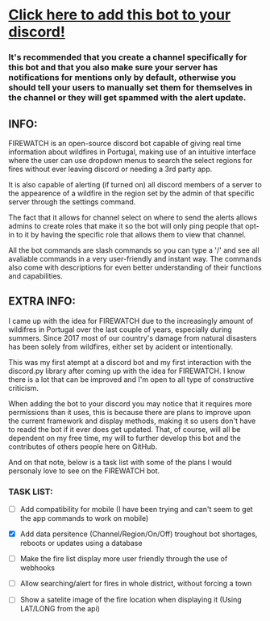 # [Click here to add this bot to your discord!](https://discord.com/api/oauth2/authorize?client_id=999712607227359274&permissions=140123827264&scope=bot%20applications.commands)

### It's recommended that you create a channel specifically for this bot and that you also make sure your server has notifications for mentions only by default, otherwise you should tell your users to manually set them for themselves in the channel or they will get spammed with the alert update. 
## INFO:

FIREWATCH is an open-source discord bot capable of giving real time information about wildfires in Portugal, making use of an intuitive interface where the user can use dropdown menus to search the select regions for fires without ever leaving discord or needing a 3rd party app.

It is also capable of alerting (if turned on) all discord members of a server to the appearence of a wildfire in the region set by the admin of that specific server through the settings command.

The fact that it allows for channel select on where to send the alerts allows admins to create roles that make it so the bot will only ping people that opt-in to it by having the specific role that allows them to view that channel.

All the bot commands are slash commands so you can type a '/' and see all avaliable commands in a very user-friendly and instant way. The commands also come with descriptions for even better understanding of their functions and capabilities.

## EXTRA INFO:

I came up with the idea for FIREWATCH due to the increasingly amount of wildifres in Portugal over the last couple of years, especially during summers. Since 2017 most of our country's damage from natural disasters has been solely from wildfires, either set by acident or intentionally.

This was my first atempt at a discord bot and my first interaction with the discord.py library after coming up with the idea for FIREWATCH. I know there is a lot that can be improved and I'm open to all type of constructive criticism.

When adding the bot to your discord you may notice that it requires more permissions than it uses, this is because there are plans to improve upon the current framework and display methods, making it so users don't have to readd the bot if it ever does get updated. That, of course, will all be dependent on my free time, my will to further develop this bot and the contributes of others people here on GitHub.

And on that note, below is a task list with some of the plans I would personaly love to see on the FIREWATCH bot.

### TASK LIST:

- [ ] Add compatibility for mobile (I have been trying and can't seem to get the app commands to work on mobile)
- [x] Add data persitence (Channel/Region/On/Off) troughout bot shortages, reboots or updates using a database
- [ ] Make the fire list display more user friendly through the use of webhooks
- [ ] Allow searching/alert for fires in whole district, without forcing a town
- [ ] Show a satelite image of the fire location when displaying it (Using LAT/LONG from the api)




